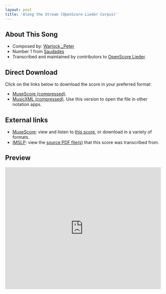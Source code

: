 ```yaml
---
layout: post
title: 'Along the Stream (OpenScore Lieder Corpus)'
---
```


## About This Song

- Composed by: [Warlock,_Peter](https://fourscoreandmore.org/openscore/lieder/Warlock,_Peter)
- Number 1 from [Saudades](https://fourscoreandmore.org/openscore/lieder/Warlock,_Peter/Saudades)
- Transcribed and maintained by contributors to [OpenScore Lieder].

[OpenScore Lieder]: https://musescore.com/openscore-lieder-corpus

## Direct Download

Click on the links below to download the score in your preferred format:
- [MuseScore (compressed)](https://github.com/openscore/lieder/blob/main/scores/Warlock,_Peter/Saudades/1_Along_the_Stream/lc6232420.mscz?raw=true).
- [MusicXML (compressed)](https://github.com/openscore/lieder/blob/main/scores/Warlock,_Peter/Saudades/1_Along_the_Stream/lc6232420.mxl?raw=true). Use this version to open the file in other notation apps.

## External links

- [MuseScore]: view and listen to [this score][MuseScore], or download in a variety of formats.
- [IMSLP]: view the [source PDF file(s)][IMSLP] that this score was transcribed from.

[MuseScore]: https://musescore.com/score/6232420
[IMSLP]: https://imslp.org/wiki/Special:ReverseLookup/476180

## Preview

<iframe width="100%" height="394" src="https://musescore.com/openscore-lieder-corpus/scores/6232420/embed" frameborder="0" allowfullscreen allow="autoplay; fullscreen"></iframe>
